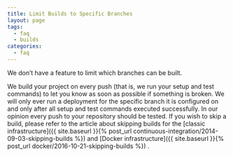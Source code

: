 ```yaml
---
title: Limit Builds to Specific Branches
layout: page
tags:
  - faq
  - builds
categories:
  - faq
---
```

We don’t have a feature to limit which branches can be built.

We build your project on every push (that is, we run your setup and test commands) to let you know as soon as possible if something is broken. We will only ever run a deployment for the specific branch it is configured on and only after all setup and test commands executed successfully. In our opinion every push to your repository should be tested. If you wish to skip a build, please refer to the article about skipping builds for the [classic infrastructure]({{ site.baseurl }}{% post_url continuous-integration/2014-09-03-skipping-builds %}) and [Docker infrastructure]({{ site.baseurl }}{% post_url docker/2016-10-21-skipping-builds %}) .
